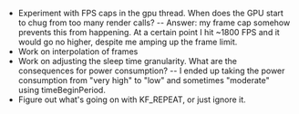 - Experiment with FPS caps in the gpu thread. When does the GPU start to chug from too many render calls?
-- Answer: my frame cap somehow prevents this from happening. At a certain point I hit ~1800 FPS and it would go no higher, despite me amping up the frame limit.
- Work on interpolation of frames
- Work on adjusting the sleep time granularity. What are the consequences for power consumption?
-- I ended up taking the power consumption from "very high" to "low" and sometimes "moderate" using timeBeginPeriod.
- Figure out what's going on with KF_REPEAT, or just ignore it.